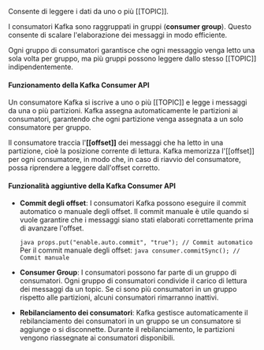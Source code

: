 Consente di leggere i dati da uno o più [[TOPIC]]. 

I consumatori Kafka sono raggruppati in gruppi (**consumer group**). Questo consente di scalare l'elaborazione dei messaggi in modo efficiente.

Ogni gruppo di consumatori garantisce che ogni messaggio venga letto una sola volta per gruppo, ma più gruppi possono leggere dallo stesso [[TOPIC]] indipendentemente. 
#### Funzionamento della Kafka Consumer API
Un consumatore Kafka si iscrive a uno o più [[TOPIC]] e legge i messaggi da una o più partizioni. Kafka assegna automaticamente le partizioni ai consumatori, garantendo che ogni partizione venga assegnata a un solo consumatore per gruppo. 

Il consumatore traccia l'**[[offset]]** dei messaggi che ha letto in una partizione, cioè la posizione corrente di lettura. Kafka memorizza l'[[offset]] per ogni consumatore, in modo che, in caso di riavvio del consumatore, possa riprendere a leggere dall'offset corretto.


#### Funzionalità aggiuntive della Kafka Consumer API

- **Commit degli offset**: 
	I consumatori Kafka possono eseguire il commit automatico o manuale degli offset. Il commit manuale è utile quando si vuole garantire che i messaggi siano stati elaborati correttamente prima di avanzare l'offset. 

	```java props.put("enable.auto.commit", "true"); // Commit automatico ``` 
	Per il commit manuale degli offset: 
	```java consumer.commitSync(); // Commit manuale ```

-  **Consumer Group**: 
	I consumatori possono far parte di un gruppo di consumatori. 
	Ogni gruppo di consumatori condivide il carico di lettura dei messaggi da un topic. Se ci sono più consumatori in un gruppo rispetto alle partizioni, alcuni consumatori rimarranno inattivi. 
	
- **Rebilanciamento dei consumatori**: 
	Kafka gestisce automaticamente il rebilanciamento dei consumatori in un gruppo se un consumatore si aggiunge o si disconnette. Durante il rebilanciamento, le partizioni vengono riassegnate ai consumatori disponibili.

